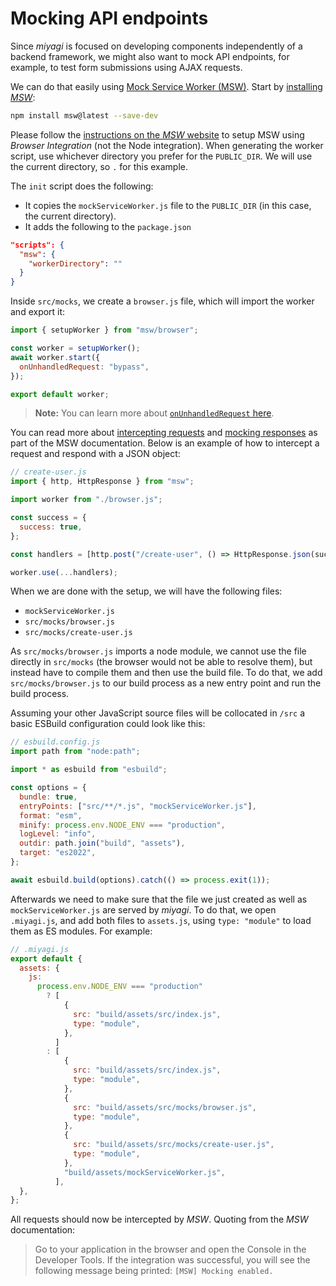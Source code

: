 # Mocking API endpoints

Since _miyagi_ is focused on developing components independently of a backend framework, we might also want to mock API endpoints, for example, to test form submissions using AJAX requests.

We can do that easily using [Mock Service Worker (MSW)](https://mswjs.io). Start by [installing _MSW_](https://mswjs.io/docs/getting-started):

```bash
npm install msw@latest --save-dev
```

Please follow the [instructions on the _MSW_ website](https://mswjs.io/docs/integrations/browser) to setup MSW using _Browser Integration_ (not the Node integration). When generating the worker script, use whichever directory you prefer for the `PUBLIC_DIR`. We will use the current directory, so `.` for this example.

The `init` script does the following:

- It copies the `mockServiceWorker.js` file to the `PUBLIC_DIR` (in this case, the current directory).
- It adds the following to the `package.json`

```json
"scripts": {
  "msw": {
    "workerDirectory": ""
  }
}
```

Inside `src/mocks`, we create a `browser.js` file, which will import the worker and export it:

```js
import { setupWorker } from "msw/browser";

const worker = setupWorker();
await worker.start({
  onUnhandledRequest: "bypass",
});

export default worker;
```

> **Note:** You can learn more about [`onUnhandledRequest` here](https://mswjs.io/docs/api/setup-server/listen/#onunhandledrequest).

You can read more about [intercepting requests](https://mswjs.io/docs/basics/intercepting-requests) and [mocking responses](https://mswjs.io/docs/basics/mocking-responses) as part of the MSW documentation. Below is an example of how to intercept a request and respond with a JSON object:

```js
// create-user.js
import { http, HttpResponse } from "msw";

import worker from "./browser.js";

const success = {
  success: true,
};

const handlers = [http.post("/create-user", () => HttpResponse.json(success))];

worker.use(...handlers);
```

When we are done with the setup, we will have the following files:

- `mockServiceWorker.js`
- `src/mocks/browser.js`
- `src/mocks/create-user.js`

As `src/mocks/browser.js` imports a node module, we cannot use the file directly in `src/mocks` (the browser would not be able to resolve them), but instead have to compile them and then use the build file. To do that, we add `src/mocks/browser.js` to our build process as a new entry point and run the build process.

Assuming your other JavaScript source files will be collocated in `/src` a basic ESBuild configuration could look like this:

```js
// esbuild.config.js
import path from "node:path";

import * as esbuild from "esbuild";

const options = {
  bundle: true,
  entryPoints: ["src/**/*.js", "mockServiceWorker.js"],
  format: "esm",
  minify: process.env.NODE_ENV === "production",
  logLevel: "info",
  outdir: path.join("build", "assets"),
  target: "es2022",
};

await esbuild.build(options).catch(() => process.exit(1));
```

Afterwards we need to make sure that the file we just created as well as `mockServiceWorker.js` are served by _miyagi_. To do that, we open `.miyagi.js`, and add both files to `assets.js`, using `type: "module"` to load them as ES modules. For example:

```js
// .miyagi.js
export default {
  assets: {
    js:
      process.env.NODE_ENV === "production"
        ? [
            {
              src: "build/assets/src/index.js",
              type: "module",
            },
          ]
        : [
            {
              src: "build/assets/src/index.js",
              type: "module",
            },
            {
              src: "build/assets/src/mocks/browser.js",
              type: "module",
            },
            {
              src: "build/assets/src/mocks/create-user.js",
              type: "module",
            },
            "build/assets/mockServiceWorker.js",
          ],
  },
};
```

All requests should now be intercepted by _MSW_. Quoting from the _MSW_ documentation:

> Go to your application in the browser and open the Console in the Developer Tools. If the integration was successful, you will see the following message being printed: `[MSW] Mocking enabled.`

